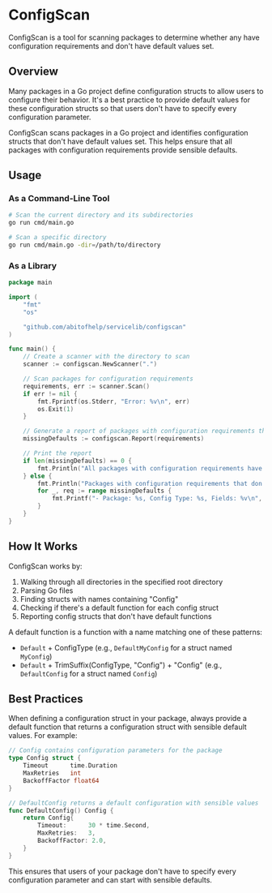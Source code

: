 # ConfigScan

ConfigScan is a tool for scanning packages to determine whether any have configuration requirements and don't have default values set.

## Overview

Many packages in a Go project define configuration structs to allow users to configure their behavior. It's a best practice to provide default values for these configuration structs so that users don't have to specify every configuration parameter.

ConfigScan scans packages in a Go project and identifies configuration structs that don't have default values set. This helps ensure that all packages with configuration requirements provide sensible defaults.

## Usage

### As a Command-Line Tool

```bash
# Scan the current directory and its subdirectories
go run cmd/main.go

# Scan a specific directory
go run cmd/main.go -dir=/path/to/directory
```

### As a Library

```go
package main

import (
	"fmt"
	"os"

	"github.com/abitofhelp/servicelib/configscan"
)

func main() {
	// Create a scanner with the directory to scan
	scanner := configscan.NewScanner(".")

	// Scan packages for configuration requirements
	requirements, err := scanner.Scan()
	if err != nil {
		fmt.Fprintf(os.Stderr, "Error: %v\n", err)
		os.Exit(1)
	}

	// Generate a report of packages with configuration requirements that don't have default values set
	missingDefaults := configscan.Report(requirements)

	// Print the report
	if len(missingDefaults) == 0 {
		fmt.Println("All packages with configuration requirements have default values set.")
	} else {
		fmt.Println("Packages with configuration requirements that don't have default values set:")
		for _, req := range missingDefaults {
			fmt.Printf("- Package: %s, Config Type: %s, Fields: %v\n", req.PackageName, req.ConfigType, req.Fields)
		}
	}
}
```

## How It Works

ConfigScan works by:

1. Walking through all directories in the specified root directory
2. Parsing Go files
3. Finding structs with names containing "Config"
4. Checking if there's a default function for each config struct
5. Reporting config structs that don't have default functions

A default function is a function with a name matching one of these patterns:
- `Default` + ConfigType (e.g., `DefaultMyConfig` for a struct named `MyConfig`)
- `Default` + TrimSuffix(ConfigType, "Config") + "Config" (e.g., `DefaultConfig` for a struct named `Config`)

## Best Practices

When defining a configuration struct in your package, always provide a default function that returns a configuration struct with sensible default values. For example:

```go
// Config contains configuration parameters for the package
type Config struct {
	Timeout      time.Duration
	MaxRetries   int
	BackoffFactor float64
}

// DefaultConfig returns a default configuration with sensible values
func DefaultConfig() Config {
	return Config{
		Timeout:      30 * time.Second,
		MaxRetries:   3,
		BackoffFactor: 2.0,
	}
}
```

This ensures that users of your package don't have to specify every configuration parameter and can start with sensible defaults.